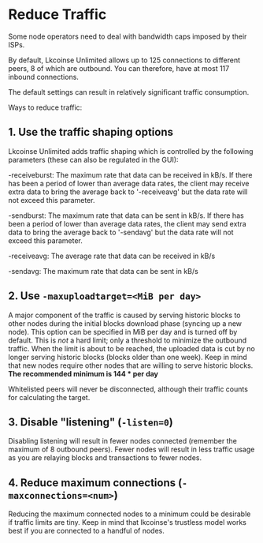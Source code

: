 Reduce Traffic
==============

Some node operators need to deal with bandwidth caps imposed by their ISPs.

By default, Lkcoinse Unlimited allows up to 125 connections to different peers,
8 of which are outbound. You can therefore, have at most 117 inbound connections.

The default settings can result in relatively significant traffic consumption.

Ways to reduce traffic:

## 1. Use the traffic shaping options

Lkcoinse Unlimited adds traffic shaping which is controlled by the following
parameters (these can also be regulated in the GUI):

  -receiveburst: The maximum rate that data can be received in kB/s.
       If there has been a period of lower than average data rates,
       the client may receive extra data to bring the average back to
       '-receiveavg' but the data rate will not exceed this parameter.

  -sendburst: The maximum rate that data can be sent in kB/s.
       If there has been a period of lower than average data rates,
       the client may send extra data to bring the average back to
       '-sendavg' but the data rate will not exceed this parameter.

  -receiveavg: The average rate that data can be received in kB/s

  -sendavg: The maximum rate that data can be sent in kB/s

## 2. Use `-maxuploadtarget=<MiB per day>`

A major component of the traffic is caused by serving historic blocks to other nodes
during the initial blocks download phase (syncing up a new node).
This option can be specified in MiB per day and is turned off by default.
This is *not* a hard limit; only a threshold to minimize the outbound
traffic. When the limit is about to be reached, the uploaded data is cut by no
longer serving historic blocks (blocks older than one week).
Keep in mind that new nodes require other nodes that are willing to serve
historic blocks. **The recommended minimum is 144 * <excessive block size> per day**

Whitelisted peers will never be disconnected, although their traffic counts for
calculating the target.

## 3. Disable "listening" (`-listen=0`)

Disabling listening will result in fewer nodes connected (remember the maximum of 8
outbound peers). Fewer nodes will result in less traffic usage as you are relaying
blocks and transactions to fewer nodes.

## 4. Reduce maximum connections (`-maxconnections=<num>`)

Reducing the maximum connected nodes to a minimum could be desirable if traffic
limits are tiny. Keep in mind that lkcoinse's trustless model works best if you are
connected to a handful of nodes.
